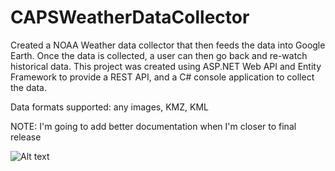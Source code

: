 # CAPSWeatherDataCollector
Created a NOAA Weather data collector that then feeds the data into Google Earth. 
Once the data is collected, a user can then go back and re-watch historical data. 
This project was created using ASP.NET Web API and Entity Framework to provide a REST API, and a C# console application to collect the data.

Data formats supported: any images, KMZ, KML 


NOTE: I'm going to add better documentation when I'm closer to final release


![Alt text](http://benromano.com/wp-content/uploads/2015/03/660x356xWeatherDataHistorical-1024x552.jpg.pagespeed.ic.vdzqZH-JFV.jpg)
